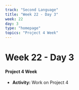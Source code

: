 ```yaml
---
track: "Second Language"
title: "Week 22 - Day 3"
week: 22
day: 3
type: "homepage"
topics: "Project 4 Week"
---
```



# Week 22 - Day 3

#### Project 4 Week

- **Activity:** Work on Project 4
